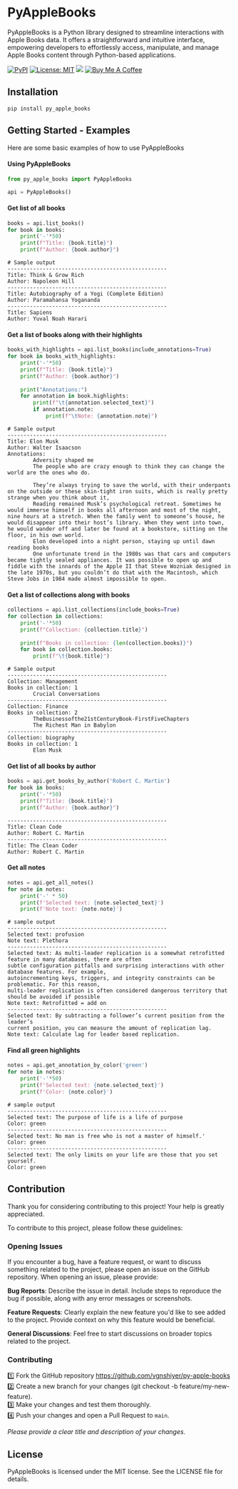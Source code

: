 # PyAppleBooks

PyAppleBooks is a Python library designed to streamline interactions with Apple Books data. It offers a straightforward and intuitive interface, empowering developers to effortlessly access, manipulate, and manage Apple Books content through Python-based applications.

[![PyPI](https://img.shields.io/pypi/v/py_apple_books.svg)](https://pypi.org/project/py-apple-books/)
[![License: MIT](https://img.shields.io/badge/License-MIT-yellow.svg)](https://opensource.org/licenses/MIT)
[![](https://img.shields.io/badge/Follow-vgnshiyer-0A66C2?logo=linkedin)](https://www.linkedin.com/comm/mynetwork/discovery-see-all?usecase=PEOPLE_FOLLOWS&followMember=vgnshiyer)
[![Buy Me A Coffee](https://img.shields.io/badge/Buy%20Me%20A%20Coffee-Donate-yellow.svg?logo=buymeacoffee)](https://www.buymeacoffee.com/vgnshiyer)

## Installation

`pip install py_apple_books`

## Getting Started - Examples

Here are some basic examples of how to use PyAppleBooks

#### Using PyAppleBooks

```python
from py_apple_books import PyAppleBooks

api = PyAppleBooks()
```

#### Get list of all books

```python
books = api.list_books()
for book in books:
    print('-'*50)
    print(f"Title: {book.title}")
    print(f"Author: {book.author}")
```

```
# Sample output
--------------------------------------------------
Title: Think & Grow Rich
Author: Napoleon Hill
--------------------------------------------------
Title: Autobiography of a Yogi (Complete Edition)
Author: Paramahansa Yogananda
--------------------------------------------------
Title: Sapiens
Author: Yuval Noah Harari
```

#### Get a list of books along with their highlights 

```python
books_with_highlights = api.list_books(include_annotations=True)
for book in books_with_highlights:
    print('-'*50)
    print(f"Title: {book.title}")
    print(f"Author: {book.author}")
    
    print("Annotations:")
    for annotation in book.highlights:
        print(f"\t{annotation.selected_text}")
        if annotation.note:
            print(f"\tNote: {annotation.note}")
```

```
# Sample output
--------------------------------------------------
Title: Elon Musk
Author: Walter Isaacson
Annotations:
        Adversity shaped me
        The people who are crazy enough to think they can change the world are the ones who do.

        They’re always trying to save the world, with their underpants on the outside or these skin-tight iron suits, which is really pretty strange when you think about it,
        Reading remained Musk’s psychological retreat. Sometimes he would immerse himself in books all afternoon and most of the night, nine hours at a stretch. When the family went to someone’s house, he would disappear into their host’s library. When they went into town, he would wander off and later be found at a bookstore, sitting on the floor, in his own world.
        Elon developed into a night person, staying up until dawn reading books
        One unfortunate trend in the 1980s was that cars and computers became tightly sealed appliances. It was possible to open up and fiddle with the innards of the Apple II that Steve Wozniak designed in the late 1970s, but you couldn’t do that with the Macintosh, which Steve Jobs in 1984 made almost impossible to open.
```

#### Get a list of collections along with books

```python
collections = api.list_collections(include_books=True)
for collection in collections:
    print('-'*50)
    print(f"Collection: {collection.title}")
    
    print(f"Books in collection: {len(collection.books)}")
    for book in collection.books:
        print(f"\t{book.title}")
```

```
# Sample output
--------------------------------------------------
Collection: Management
Books in collection: 1
        Crucial Conversations
--------------------------------------------------
Collection: Finance
Books in collection: 2
        TheBusinessofthe21stCenturyBook-FirstFiveChapters
        The Richest Man in Babylon
--------------------------------------------------
Collection: biography
Books in collection: 1
        Elon Musk
```

#### Get list of all books by author

```python
books = api.get_books_by_author('Robert C. Martin')
for book in books:
    print('-'*50)
    print(f"Title: {book.title}")
    print(f"Author: {book.author}")
```

```
--------------------------------------------------
Title: Clean Code
Author: Robert C. Martin
--------------------------------------------------
Title: The Clean Coder
Author: Robert C. Martin
```

#### Get all notes

```python
notes = api.get_all_notes()
for note in notes:
    print('-' * 50)
    print(f'Selected text: {note.selected_text}')
    print(f'Note text: {note.note}')
```

```
# sample output
--------------------------------------------------
Selected text: profusion
Note text: Plethora
--------------------------------------------------
Selected text: As multi-leader replication is a somewhat retrofitted feature in many databases, there are often
subtle configuration pitfalls and surprising interactions with other database features. For example,
autoincrementing keys, triggers, and integrity constraints can be problematic. For this reason,
multi-leader replication is often considered dangerous territory that should be avoided if possible
Note text: Retrofitted = add on
--------------------------------------------------
Selected text: By subtracting a follower’s current position from the leader’s
current position, you can measure the amount of replication lag.
Note text: Calculate lag for leader based replication.
```

#### Find all green highlights

```python
notes = api.get_annotation_by_color('green')
for note in notes:
    print('-'*50)
    print(f'Selected text: {note.selected_text}')
    print(f'Color: {note.color}')
```

```
# sample output
--------------------------------------------------
Selected text: The purpose of life is a life of purpose
Color: green
--------------------------------------------------
Selected text: No man is free who is not a master of himself.'
Color: green
--------------------------------------------------
Selected text: The only limits on your life are those that you set yourself.
Color: green
```

## Contribution

Thank you for considering contributing to this project! Your help is greatly appreciated.

To contribute to this project, please follow these guidelines:

### Opening Issues
If you encounter a bug, have a feature request, or want to discuss something related to the project, please open an issue on the GitHub repository. When opening an issue, please provide:

**Bug Reports**: Describe the issue in detail. Include steps to reproduce the bug if possible, along with any error messages or screenshots.

**Feature Requests**: Clearly explain the new feature you'd like to see added to the project. Provide context on why this feature would be beneficial.

**General Discussions**: Feel free to start discussions on broader topics related to the project.

### Contributing

1️⃣ Fork the GitHub repository https://github.com/vgnshiyer/py-apple-books \
2️⃣ Create a new branch for your changes (git checkout -b feature/my-new-feature). \
3️⃣ Make your changes and test them thoroughly. \
4️⃣ Push your changes and open a Pull Request to `main`.

*Please provide a clear title and description of your changes.*

## License

PyAppleBooks is licensed under the MIT license. See the LICENSE file for details.